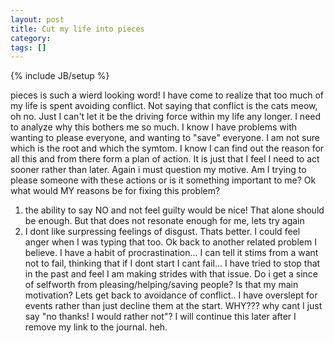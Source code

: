 ```yaml
---
layout: post
title: Cut my life into pieces
category: 
tags: []
---
```

{% include JB/setup %}

pieces is such a wierd looking word!  I have come to realize that
too much of my life is spent avoiding conflict.  Not saying that conflict
is the cats meow, oh no.  Just I can\'t let it be the driving force
within my life any longer.  I need to analyze why this bothers me
so much.  I know I have problems with wanting to please everyone, and
wanting to "save" everyone. I am not sure which is the root and which
the symtom.  I know I can find out the reason for all this and from there
form a plan
of action.  It is just that I feel I need to act sooner rather than
later.  Again i must question my motive.  Am I trying to please someone
with these actions or is it something important to me?  Ok what would MY
reasons be for fixing this problem?
1. the ability to say NO and not feel guilty would be nice!
That alone should be enough.  But that does not resonate enough
for me,  lets try again
2. I dont like surpressing feelings of disgust.
Thats better.  I could feel anger when I was typing that too.
Ok back to another related problem I believe.  I have a habit of
procrastination... I can tell it stims from a want not to fail, thinking
that if I dont start I cant fail... I have tried to stop that in the past
and feel I am making strides with that issue.  Do i get a since of
selfworth from pleasing/helping/saving people?  Is that my main motivation?
Lets get back to avoidance of conflict.. I have overslept for events
rather than just decline them at the start.  WHY??? why cant I just
say "no thanks!  I would rather not"?  I will continue this later after
I remove my link to the journal. heh.
